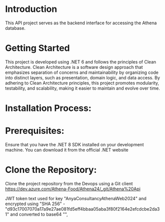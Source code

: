# Introduction 
This API project serves as the backend interface for accessing the Athena database.

# Getting Started
This project is developed using .NET 6 and follows the principles of Clean Architecture. Clean Architecture is a software design approach that emphasizes separation of concerns and maintainability by organizing code into distinct layers, such as presentation, domain logic, and data access. By adhering to Clean Architecture principles, this project promotes modularity, testability, and scalability, making it easier to maintain and evolve over time.

# Installation Process:

# Prerequisites:
Ensure that you have the .NET 8 SDK installed on your development machine. You can download it from the official .NET website

# Clone the Repository:
Clone the project repository from the Devops using a Git client https://dev.azure.com/Athena-Food/Athena24/_git/Athena%20Api


JWT token text used for key "AnyaConsultancyAthenaWeb2024" and encrypted using "SHA 256" - "d93c17007070a17a9e27ae081fd5eff4bbaa05aba3f80f2164e2efcdcbe2da31" and converted to base64 "",